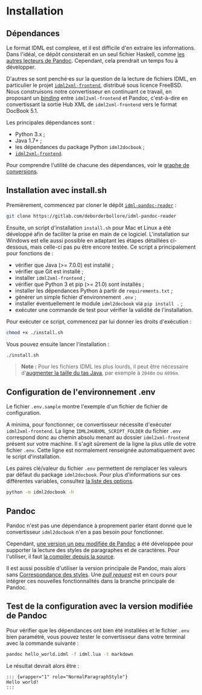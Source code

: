 # Installation

## Dépendances

Le format IDML est complexe, et il est difficile d'en extraire les informations. Dans l'idéal, ce dépôt consisterait en un seul fichier Haskell, comme [les autres lecteurs de Pandoc](https://github.com/jgm/pandoc/tree/main/src/Text/Pandoc/Readers). Cependant, cela prendrait un temps fou à développer.

D'autres se sont penché·es sur la question de la lecture de fichiers IDML, en particulier le projet [`idml2xml-frontend`](https://github.com/transpect/idml2xml-frontend), distribué sous licence FreeBSD. Nous construisons notre convertisseur en continuant ce travail, en proposant un [_binding_](https://fr.wikipedia.org/wiki/Binding) entre `idml2xml-frontend` et Pandoc, c'est-à-dire en convertissant la sortie Hub XML de `idml2xml-frontend` vers le format DocBook 5.1.

Les principales dépendances sont :

* Python 3.x ;
* Java 1.7+ ;
* les dépendances du package Python `idml2docbook` ;
* [`idml2xml-frontend`](https://github.com/transpect/idml2xml-frontend).

Pour comprendre l'utilité de chacune des dépendances, voir le [graphe de conversions](/md/5_conversion_graph).

## Installation avec install\.sh

Premièrement, commencez par cloner le dépôt [`idml-pandoc-reader`](https://gitlab.com/deborderbollore/idml-pandoc-reader) :

```bash
git clone https://gitlab.com/deborderbollore/idml-pandoc-reader
```

Ensuite, un script d'installation `install.sh` pour Mac et Linux a été développé afin de faciliter la prise en main de ce logiciel. L'installation sur Windows est elle aussi possible en adaptant les étapes détaillées ci-dessous, mais celle-ci pas pu être encore testée. Ce script a principalement pour fonctions de :

* vérifier que Java (>= 7.0.0) est installé ;
* vérifier que Git est installé ;
* installer `idml2xml-frontend` ;
* vérifier que Python 3 et pip (>= 21.0) sont installés ;
* installer les dépendances Python à partir de `requirements.txt` ;
* génèrer un simple fichier d'environnement `.env` ;
* installer éventuellement le module `idml2docbook` via `pip install .` ;
* exécuter une commande de test pour vérifier la validité de l'installation.

Pour exécuter ce script, commencez par lui donner les droits d'exécution :

```bash
chmod +x ./install.sh
```

Vous pouvez ensuite lancer l'installation :

```bash
./install.sh
```

> **Note :** Pour les fichiers IDML les plus lourds, il peut être nécessaire d'[augmenter la taille du tas Java](https://github.com/transpect/idml2xml-frontend/blob/master/idml2xml.sh#L33), par exemple à `2048m` ou `4096m`.

## Configuration de l'environnement .env

Le fichier `.env.sample` montre l'exemple d'un fichier de fichier de configuration.

A minima, pour fonctionner, ce convertisseur nécessite d'exécuter `idml2xml-frontend`. La ligne `IDML2HUBXML_SCRIPT_FOLDER` du fichier `.env` correspond donc au chemin absolu menant au dossier `idml2xml-frontend` présent sur votre machine. Il s'agit sûrement de la ligne la plus utile de votre fichier `.env`. Cette ligne est normalement renseignée automatiquement avec le script d'installation.

Les paires clé/valeur du fichier `.env` permettent de remplacer les valeurs par défaut du package `idml2docbook`. Pour plus d'informations sur ces différentes variables, consultez [la liste des options](https://outdesign.deborderbollore.fr/fr/md/3_usage.html#liste-des-options).

```bash
python -m idml2docbook -h
```

## Pandoc

Pandoc n'est pas une dépendance à proprement parler étant donné que le convertisseur `idml2docbook` n'en a pas besoin pour fonctionner.

Cependant, [une version un peu modifiée de Pandoc](https://github.com/yanntrividic/pandoc/) a été développée pour supporter la lecture des styles de paragraphes et de caractères. Pour l'utiliser, il faut [la compiler depuis la source](https://github.com/yanntrividic/pandoc/blob/main/INSTALL.md).

Il est aussi possible d'utiliser la version principale de Pandoc, mais alors sans [Correspondance des styles](https://outdesign.deborderbollore.fr/fr/md/3_usage.html#correspondance-des-styles). Une [_pull request_](https://github.com/jgm/pandoc/pull/10665) est en cours pour intégrer ces nouvelles fonctionnalités dans la branche principale de Pandoc.


## Test de la configuration avec la version modifiée de Pandoc

Pour vérifier que les dépendances ont bien été installées et le fichier `.env` bien paramétré, vous pouvez tester le convertisseur dans votre terminal avec la commande suivante :

```bash
pandoc hello_world.idml -f idml.lua -t markdown
```

Le résultat devrait alors être :

```
::: {wrapper="1" role="NormalParagraphStyle"}
Hello world!
:::
```
